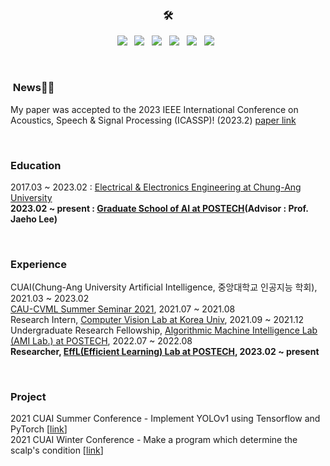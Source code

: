 
<h3 align="center">🛠</h3>
   
<p align="center">
<img src="https://img.shields.io/badge/Python-3776AB?style=flat-square&logo=Python&logoColor=white"/></a> &nbsp
<img src="https://img.shields.io/badge/Tensorflow-FF6F00?style=flat-square&logo=Tensorflow&logoColor=white"/></a> &nbsp
<img src="https://img.shields.io/badge/PyTorch-EE4C2C?style=flat-square&logo=PyTorch&logoColor=white"/></a> &nbsp
<img src="https://img.shields.io/badge/c-AB232C?style=flat-square&logo=c%2B%2B&logoColor=white"/></a> &nbsp 
<img src="https://img.shields.io/badge/c++-00599C?style=flat-square&logo=c%2B%2B&logoColor=white"/></a> &nbsp 
<img src="https://img.shields.io/badge/-Matlab-00C85D.svg?logo=matlab&style=flat-square"/></a> &nbsp 
</p>

<br>

###  News🎉🎉
My paper was accepted to the 2023 IEEE International Conference on Acoustics, Speech & Signal Processing (ICASSP)! (2023.2) 
[paper link](https://arxiv.org/abs/2303.17489)

<br>

### Education

2017.03 ~ 2023.02 : [Electrical & Electronics Engineering at Chung-Ang University](http://e3home.cau.ac.kr) <br>
**2023.02 ~ present : [Graduate School of AI at POSTECH](https://ai.postech.ac.kr)(Advisor : Prof. Jaeho Lee)**

<br>

### Experience
CUAI(Chung-Ang University Artificial Intelligence, 중앙대학교 인공지능 학회), 2021.03 ~ 2023.02
<br>
[CAU-CVML Summer Seminar 2021](https://sites.google.com/view/cau-cvml/cvmlcau/seminar2021s?authuser=0), 2021.07 ~ 2021.08
<br>
Research Intern, [Computer Vision Lab at Korea Univ](https://kuaicv.com), 2021.09 ~ 2021.12
<br>
Undergraduate Research Fellowship, [Algorithmic Machine Intelligence Lab (AMI Lab.) at POSTECH](https://ami.postech.ac.kr), 2022.07 ~ 2022.08
<br>
**Researcher, [EffL(Efficient Learning) Lab at POSTECH](https://effl.notion.site), 2023.02 ~ present**

<br>

### Project

2021 CUAI Summer Conference - Implement YOLOv1 using Tensorflow and PyTorch [[link](https://github.com/CUAI-CAU/YOLOv1_implement_using_Tensorflow_or_Pytorch)]
<br>
2021 CUAI Winter Conference - Make a program which determine the scalp's condition [[link](https://github.com/CUAI-CAU/OhMyHead)]


</div>
